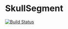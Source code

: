 # SkullSegment

[![Build Status](https://travis-ci.org/simonster/SkullSegment.jl.svg?branch=master)](https://travis-ci.org/simonster/SkullSegment.jl)
